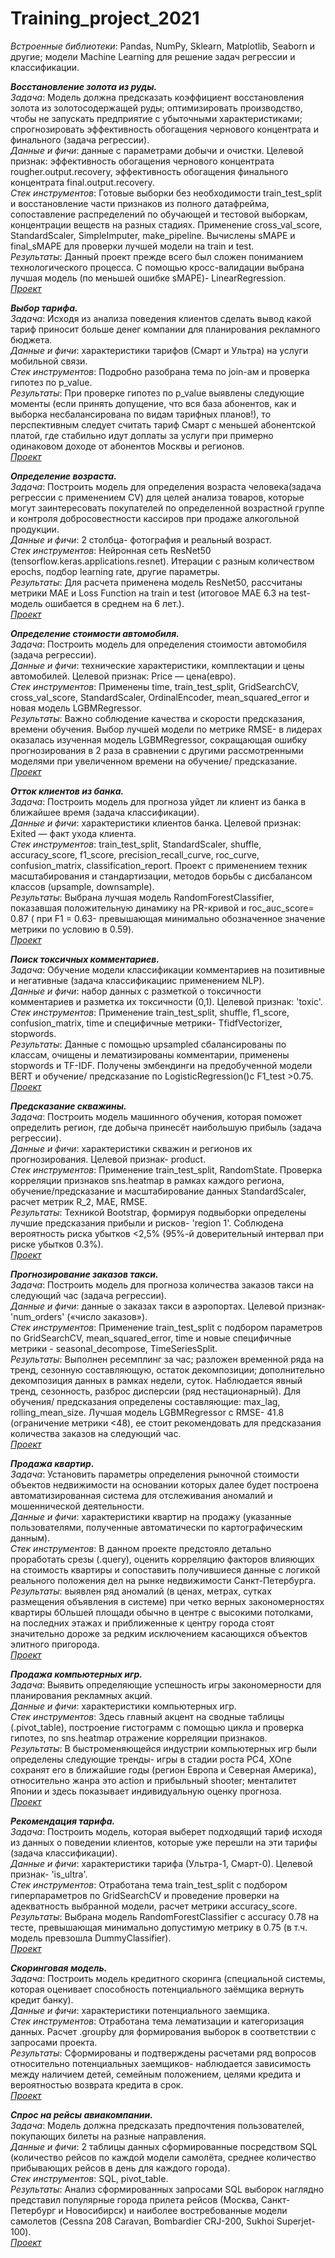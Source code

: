 # Training_project_2021

*Встроенные библиотеки*: Pandas, NumPy, Sklearn, Matplotlib, Seaborn и другие; модели Machine Learning для решение задач регрессии и классификации.

***Восстановление золота из руды.***   
*Задача*: Модель должна предсказать коэффициент восстановления золота из золотосодержащей руды; оптимизировать производство, чтобы не запускать предприятие с убыточными характеристиками; спрогнозировать эффективность обогащения чернового концентрата и финального (задача регрессии).  
*Данные и фичи*: данные с параметрами добычи и очистки. Целевой признак: эффективность обогащения чернового концентрата rougher.output.recovery, эффективность обогащения финального концентрата final.output.recovery.  
*Стек инструментов*: Готовые выборки без необходимости train_test_split и восстановление части признаков из полного датафрейма, сопоставление распределений по обучающей и тестовой выборкам, концентрации веществ на разных стадиях.
Применение cross_val_score, StandardScaler, SimpleImputer, make_pipeline. Вычислены sMAPE и final_sMAPE для проверки лучшей модели на train и test.  
*Результаты*: Данный проект прежде всего был сложен пониманием технологического процесса. С помощью кросс-валидации выбрана лучшая модель (по меньшей ошибке sMAPE)- LinearRegression.   
[*Проект*](https://github.com/k-vero2021/Training_project_2021/blob/main/%D0%92%D0%BE%D1%81%D1%81%D1%82%D0%B0%D0%BD%D0%BE%D0%B2%D0%BB%D0%B5%D0%BD%D0%B8%D0%B5%20%D0%B7%D0%BE%D0%BB%D0%BE%D1%82%D0%B0.ipynb)  

***Выбор тарифа.***  
*Задача*: Исходя из анализа поведения клиентов сделать вывод какой тариф приносит больше денег компании для планирования рекламного бюджета.  
*Данные и фичи*: характеристики тарифов (Смарт и Ультра) на услуги мобильной связи.   
*Cтек инструментов*: Подробно разобрана тема по join-ам и проверка гипотез по p_value.   
*Результаты*: При проверке гипотез по p_value выявлены следующие моменты (если принять допущение, что вся база абонентов, как и выборка несбалансирована по видам тарифных планов!), то перспективным следует считать тариф Смарт с меньшей абонентской платой, где стабильно идут доплаты за услуги при примерно одинаковом доходе от абонентов Москвы и регионов.  
[*Проект*](https://github.com/k-vero2021/Training_project_2021/blob/main/%D0%92%D1%8B%D0%B1%D0%BE%D1%80%20%D1%82%D0%B0%D1%80%D0%B8%D1%84%D0%B0.ipynb)

***Определение возраста.***  
*Задача*: Построить модель для определения возраста человека(задача регрессии с применением CV) для целей анализа товаров, которые могут заинтересовать покупателей по определенной возрастной группе и контроля добросовестности кассиров при продаже алкогольной продукции.  
*Данные и фичи*: 2 столбца- фотография и реальный возраст.    
*Стек инструментов*: Нейронная сеть ResNet50 (tensorflow.keras.applications.resnet).
Итерации с разным количеством epochs, подбор learning rate, другие параметры.  
*Результаты*: 
Для расчета применена модель ResNet50, рассчитаны метрики MAE и Loss Function на train и test (итоговое MAE 6.3 на test- модель ошибается в среднем на 6 лет.).    
[*Проект*](https://github.com/k-vero2021/Training_project_2021/blob/main/%D0%9E%D0%BF%D1%80%D0%B5%D0%B4%D0%B5%D0%BB%D0%B5%D0%BD%D0%B8%D0%B5%20%D0%B2%D0%BE%D0%B7%D1%80%D0%B0%D1%81%D1%82%D0%B0.ipynb)

***Определение стоимости автомобиля.***  
*Задача*: Построить модель для определения стоимости автомобиля (задача регрессии).   
*Данные и фичи*: технические характеристики, комплектации и цены автомобилей. Целевой признак: Price — цена(евро).  
*Стек инструментов*: Применены time, train_test_split, GridSearchCV, cross_val_score, StandardScaler, OrdinalEncoder, mean_squared_error и новая модель LGBMRegressor.  
*Результаты*: Важно соблюдение качества и скорости предсказания, времени обучения. Выбор лучшей модели по метрике RMSE- в лидерах оказалась изученная модель LGBMRegressor, сокращающая ошибку прогнозирования в 2 раза в сравнении с другими рассмотренными моделями при увеличенном времени на обучение/ предсказание.  
[*Проект*](https://github.com/k-vero2021/Training_project_2021/blob/main/%D0%9E%D0%BF%D1%80%D0%B5%D0%B4%D0%B5%D0%BB%D0%B5%D0%BD%D0%B8%D0%B5%20%D1%81%D1%82%D0%BE%D0%B8%D0%BC%D0%BE%D1%81%D1%82%D0%B8%20%D0%B0%D0%B2%D1%82%D0%BE%D0%BC%D0%BE%D0%B1%D0%B8%D0%BB%D0%B5%D0%B9.ipynb)

***Отток клиентов из банка.***  
*Задача*: Построить модель для прогноза уйдет ли клиент из банка в ближайшее время (задача классификации).  
*Данные и фичи*: характеристики клиентов банка. Целевой признак: Exited — факт ухода клиента.  
*Стек инструментов*: train_test_split, StandardScaler, shuffle, accuracy_score, f1_score, precision_recall_curve, roc_curve, confusion_matrix, classification_report. Проект с применением техник масштабирования и стандартизации, методов борьбы с дисбалансом классов (upsample, downsample).  
*Результаты*: Выбрана лучшая модель RandomForestClassifier, показавшая положительную динамику на PR-кривой и roc_auc_score= 0.87 ( при F1 = 0.63- превышающая минимально обозначенное значение метрики по условию в 0.59).  
[*Проект*](https://github.com/k-vero2021/Training_project_2021/blob/main/%D0%9E%D1%82%D1%82%D0%BE%D0%BA%20%D0%BA%D0%BB%D0%B8%D0%B5%D0%BD%D1%82%D0%BE%D0%B2.ipynb)

***Поиск токсичных комментариев.***   
*Задача*: Обучение модели классификации комментариев на позитивные и негативные (задача классификациис применением NLP).  
*Данные и фичи*: набор данных с разметкой о токсичности комментариев и разметка их токсичности (0,1). Целевой признак: 'toxic'.  
*Стек инструментов*: Применение train_test_split, shuffle, f1_score, confusion_matrix, time и специфичные метрики- TfidfVectorizer, stopwords.    
*Результаты*: Данные с помощью upsampled сбалансированы по классам, очищены и лематизированы комментарии, применены stopwords и TF-IDF. Получены эмбендинги на предобученной модели BERT и обучение/ предсказание по LogisticRegression()с F1_test >0.75.  
[*Проект*](https://github.com/k-vero2021/Training_project_2021/blob/main/%D0%9F%D0%BE%D0%B8%D1%81%D0%BA%20%D1%82%D0%BE%D0%BA%D1%81%D0%B8%D1%87%D0%BD%D1%8B%D1%85%20%D0%BA%D0%BE%D0%BC%D0%BC%D0%B5%D0%BD%D1%82%D0%B0%D1%80%D0%B8%D0%B5%D0%B2.ipynb)

***Предсказание скважины.***  
*Задача*: Построить модель машинного обучения, которая поможет определить регион, где добыча принесёт наибольшую прибыль (задача регрессии).     
*Данные и фичи*: характеристики скважин и регионов их прогнозирования. Целевой признак- product.  
*Стек инструментов*: Применение train_test_split, RandomState. Проверка корреляции признаков sns.heatmap в рамках каждого региона, обучение/предсказание и масштабирование данных StandardScaler, расчет метрик R_2, MAE, RMSE.  
*Результаты*: Техникой Bootstrap, формируя подвыборки определены лучшие предсказания прибыли и рисков- 'region 1'. Соблюдена вероятность риска убытков <2,5% (95%-й доверительный интервал при риске убытков 0.3%).  
[*Проект*](https://github.com/k-vero2021/Training_project_2021/blob/main/%D0%9F%D1%80%D0%B5%D0%B4%D1%81%D0%BA%D0%B0%D0%B7%D0%B0%D0%BD%D0%B8%D0%B5%20%D1%81%D0%BA%D0%B2%D0%B0%D0%B6%D0%B8%D0%BD%D1%8B.ipynb)

***Прогнозирование заказов такси.***  
*Задача*: Построить модель для прогноза количества заказов такси на следующий час (задача регрессии).  
*Данные и фичи*: данные о заказах такси в аэропортах. Целевой признак- 'num_orders' («число заказов»).  
*Стек инструментов*: Применение train_test_split с подбором параметров по GridSearchCV, mean_squared_error, time и новые специфичные метрики - seasonal_decompose, TimeSeriesSplit.    
*Результаты*: Выполнен ресемплинг за час; разложен временной ряда на тренд, сезонную составляющую, остаток декомпозиции; дополнительно декомпозиция данных в рамках недели, суток. Наблюдается явный тренд, сезонность, разброс дисперсии (ряд нестационарный). Для обучения/ предсказания определены составляющие: max_lag, rolling_mean_size.
Лучшая модель LGBMRegressor с RMSE- 41.8 (ограничение метрики <48), ее стоит рекомендовать для предсказания количества заказов на следующий час.  
[*Проект*](https://github.com/k-vero2021/Training_project_2021/blob/main/%D0%9F%D1%80%D0%BE%D0%B3%D0%BD%D0%BE%D0%B7%D0%B8%D1%80%D0%BE%D0%B2%D0%B0%D0%BD%D0%B8%D0%B5%20%D0%B7%D0%B0%D0%BA%D0%B0%D0%B7%D0%BE%D0%B2%20%D1%82%D0%B0%D0%BA%D1%81%D0%B8.ipynb)

***Продажа квартир.***  
*Задача*: Установить параметры определения рыночной стоимости объектов недвижимости на основании которых далее будет построена автоматизированная система для отслеживания аномалий и мошеннической деятельности.       
*Данные и фичи*: характеристики квартир на продажу (указанные пользователями, полученные автоматически по картографическим данным).    
*Стек инструментов*: В данном проекте предстояло детально проработать срезы (.query), оценить корреляцию факторов влияющих на стоимость квартиры и сопоставить получившиеся данные с логикой реального положения дел на рынке недвижимости Санкт-Петербурга.    
*Результаты*: выявлен ряд аномалий (в ценах, метрах, сутках размещения объявления в системе) при четко верных закономерностях квартиры бОльшей площади обычно в центре с высокими потолками, на последних этажах и приближенные к центру города стоят значительно дороже за редким исключением касающихся объектов элитного пригорода.  
[*Проект*](https://github.com/k-vero2021/Training_project_2021/blob/main/%D0%9F%D1%80%D0%BE%D0%B4%D0%B0%D0%B6%D0%B0%20%D0%BA%D0%B2%D0%B0%D1%80%D1%82%D0%B8%D1%80.ipynb)

***Продажа компьютерных игр.***  
*Задача*: Выявить определяющие успешность игры закономерности для планирования рекламных акций.  
*Данные и фичи*: характеристики компьютерных игр.  
*Стек инструментов*: Здесь главный акцент на сводные таблицы (.pivot_table), построение гистограмм с помощью цикла и проверка гипотез, по sns.heatmap отражение корреляции признаков.    
*Результаты*: В быстроменяющейся индустрии компьютерных игр были определены следующие тренды- игры в стадии роста PC4, XOne сохранят его в ближайшие годы (регион Европа и Северная Америка), относительно жанра это action и прибыльный shooter; менталитет Японии и здесь показывает индивидуальную оценку прогноза.  
[*Проект*](https://github.com/k-vero2021/Training_project_2021/blob/main/%D0%9F%D1%80%D0%BE%D0%B4%D0%B0%D0%B6%D0%B0%20%D0%BA%D0%BE%D0%BC%D0%BF%D1%8C%D1%8E%D1%82%D0%B5%D1%80%D0%BD%D1%8B%D1%85%20%D0%B8%D0%B3%D1%80.ipynb)

***Рекомендация тарифа.***  
*Задача*: Построить модель, которая выберет подходящий тариф исходя из данных о поведении клиентов, которые уже перешли на эти тарифы (задача классификации).     
*Данные и фичи*: характеристики тарифа (Ультра-1, Смарт-0). Целевой признак- 'is_ultra'.  
*Стек инструментов*: Отработана тема train_test_split с подбором гиперпараметров по GridSearchCV и проведение проверки на адекватность выбранной модели, расчет метрики accuracy_score.  
*Результаты*: Выбрана модель RandomForestClassifier с accuracy 0.78 на тесте, превышающая минимально допустимую метрику в 0.75 (в т.ч. модель превзошла DummyClassifier).  
[*Проект*](https://github.com/k-vero2021/Training_project_2021/blob/main/%D0%A0%D0%B5%D0%BA%D0%BE%D0%BC%D0%B5%D0%BD%D0%B4%D0%B0%D1%86%D0%B8%D1%8F%20%D1%82%D0%B0%D1%80%D0%B8%D1%84%D0%B0.ipynb)

***Скоринговая модель.***  
*Задача*: Построить модель кредитного скоринга (специальной системы, которая оценивает способность потенциального заёмщика вернуть кредит банку).   
*Данные и фичи*: характеристики потенциального заемщика.  
*Стек инструментов*: Отработана тема лематизации и категоризация данных. Расчет .groupby для формирования выборок в соответствии с запросами проекта.    
*Результаты*: Сформированы и подтверждены расчетами ряд вопросов относительно потенциальных заемщиков- наблюдается зависимость между наличием детей, семейным положением, целями кредита и вероятностью возврата кредита в срок.  
[*Проект*](https://github.com/k-vero2021/Training_project_2021/blob/main/%D0%A1%D0%BA%D0%BE%D1%80%D0%B8%D0%BD%D0%B3%D0%BE%D0%B2%D0%B0%D1%8F%20%D0%BC%D0%BE%D0%B4%D0%B5%D0%BB%D1%8C.ipynb)

***Спрос на рейсы авиакомпании.***  
*Задача*: Модель должна предсказать предпочтения пользователей, покупающих билеты на разные направления.    
*Данные и фичи*: 2 таблицы данных сформированные посредством SQL (количество рейсов по каждой модели самолёта, среднее количество прибывающих рейсов в день для каждого города).   
*Стек инструментов*: SQL, pivot_table.  
*Результаты*: Анализ сформированных запросами SQL выборок наглядно представил популярные города прилета рейсов (Москва, Санкт-Петербург и Новосибирск) и наиболее востребованные модели самолетов (Cessna 208 Caravan, Bombardier CRJ-200, Sukhoi Superjet-100).    
[*Проект*](https://github.com/k-vero2021/Training_project_2021/blob/main/%D0%A1%D0%BF%D1%80%D0%BE%D1%81%20%D0%BD%D0%B0%20%D1%80%D0%B5%D0%B9%D1%81%D1%8B%20%D0%B0%D0%B2%D0%B8%D0%B0%D0%BA%D0%BE%D0%BC%D0%BF%D0%B0%D0%BD%D0%B8%D0%B8.ipynb)

